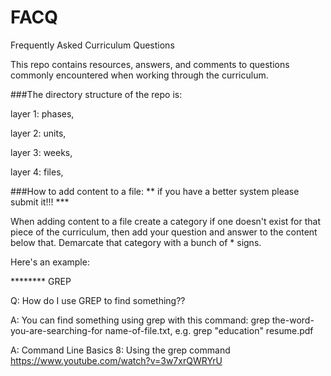 # FACQ
Frequently Asked Curriculum Questions

This repo contains resources, answers, and comments to questions
commonly encountered when working through the curriculum.

###The directory structure of the repo is:

layer 1: phases,

layer 2: units,

layer 3: weeks,

layer 4: files,


###How to add content to a file:
** if you have a better system please submit it!!! ***

When adding content to a file create a category if one doesn't exist for that piece of the curriculum, then add your question and answer to the content below that. Demarcate that category with a bunch of * signs.

Here's an example:

******** GREP

Q: How do I use GREP to find something??

A: You can find something using grep with this command:  grep the-word-you-are-searching-for name-of-file.txt, e.g. grep "education" resume.pdf

A: Command Line Basics 8: Using the grep command https://www.youtube.com/watch?v=3w7xrQWRYrU

